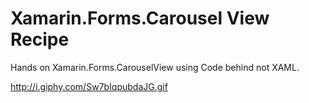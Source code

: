 # Xamarin.Forms.Carousel View Recipe
Hands on Xamarin.Forms.CarouselView using Code behind not XAML.

http://i.giphy.com/Sw7bIqpubdaJG.gif
